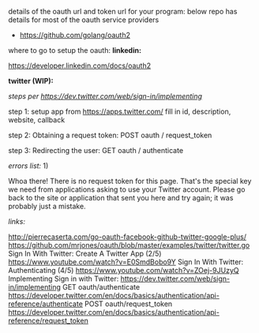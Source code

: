 
details of the oauth url and token url for your program: below repo has details for most of the oauth service providers
- https://github.com/golang/oauth2


where to go to setup the oauth:
**linkedin:**

https://developer.linkedin.com/docs/oauth2


**twitter (WIP):**

*steps per https://dev.twitter.com/web/sign-in/implementing* 


step 1: setup app from https://apps.twitter.com/
fill in id, description, website, callback

step 2: Obtaining a request token: POST oauth / request_token

step 3: Redirecting the user: GET oauth / authenticate


*errors list:*
1) 

Whoa there!
There is no request token for this page. That's the special key we need from applications asking to use your Twitter account. Please go back to the site or application that sent you here and try again; it was probably just a mistake.


*links:*

http://pierrecaserta.com/go-oauth-facebook-github-twitter-google-plus/
https://github.com/mrjones/oauth/blob/master/examples/twitter/twitter.go
Sign In With Twitter: Create A Twitter App (2/5) https://www.youtube.com/watch?v=E0SmdBobo9Y
Sign In With Twitter: Authenticating (4/5) https://www.youtube.com/watch?v=ZOej-9JUzyQ
Implementing Sign in with Twitter: https://dev.twitter.com/web/sign-in/implementing
GET oauth/authenticate https://developer.twitter.com/en/docs/basics/authentication/api-reference/authenticate
POST oauth/request_token https://developer.twitter.com/en/docs/basics/authentication/api-reference/request_token

